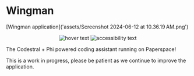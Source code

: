 # Wingman
[Wingman application]('assets/Screenshot 2024-06-12 at 10.36.19 AM.png')
<p align="center">
  <img src='assets/Screenshot 2024-06-12 at 10.36.19 AM.png' title="hover text">
  <img src='assets/Screenshot 2024-06-12 at 10.36.19 AM.png' alt="accessibility text">
</p>
The Codestral + Phi powered coding assistant running on Paperspace!

This is a work in progress, please be patient as we continue to improve the application. 